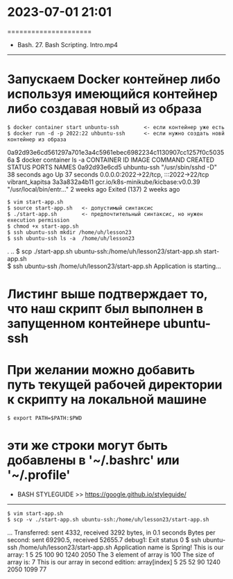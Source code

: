 # 2023-07-01    21:01
=====================


* Bash. 27. Bash Scripting. Intro.mp4
-------------------------------------
# Запускаем Docker контейнер либо используя имеющийся контейнер либо создавая новый из образа
    $ docker container start unbuntu-ssh        <- если контейнер уже есть
    $ docker run -d -p 2022:22 uhbuntu-ssh      <- если нужно создать новй контейнер из образа
0a92d93e6cd561297a701e3a4c5961ebec6982234c1130907cc1257f0c50356a
    $ docker container ls -a
CONTAINER ID   IMAGE                                 COMMAND                  CREATED          STATUS                     PORTS                                   NAMES
0a92d93e6cd5   uhbuntu-ssh                           "/usr/sbin/sshd -D"      38 seconds ago   Up 37 seconds              0.0.0.0:2022->22/tcp, :::2022->22/tcp   vibrant_kapitsa
3a3a832a4b11   gcr.io/k8s-minikube/kicbase:v0.0.39   "/usr/local/bin/entr…"   2 weeks ago      Exited (137) 2 weeks ago

    $ vim start-app.sh
    $ source start-app.sh   <- допустимый синтаксис
    $ ./start-app.sh        <- предпочтительный синтаксис, но нужен execution permission
    $ chmod +x start-app.sh
    $ ssh ubuntu-ssh mkdir /home/uh/lesson23
    $ ssh ubuntu-ssh ls -a  /home/uh/lesson23
.
..
    $ scp ./start-app.sh ubuntu-ssh:/home/uh/lesson23/start-app.sh
start-app.sh                                       
    $ ssh ubuntu-ssh /home/uh/lesson23/start-app.sh
Application is starting...
# Листинг выше подтверждает то, что наш скрипт был выполнен в запущенном контейнере ubuntu-ssh 
# При желании можно добавить путь текущей рабочей директории к скрипту на локальной машине
    $ export PATH=$PATH:$PWD
# эти же строки могут быть добавлены в '~/.bashrc' или '~/.profile'

* BASH STYLEGUIDE   >>      https://google.github.io/styleguide/
-----------------------------------------------------------------
    $ vim start-app.sh
    $ scp -v ./start-app.sh ubuntu-ssh:/home/uh/lesson23/start-app.sh
...
Transferred: sent 4332, received 3292 bytes, in 0.1 seconds
Bytes per second: sent 69290.5, received 52655.7
debug1: Exit status 0
    $ ssh ubuntu-ssh /home/uh/lesson23/start-app.sh
Application name is Spring!
This is our array: 1 5 25 100 90 1240 2050
The 3 element of array is 100
The size of array is: 7
This is our array in second edition: array[index] 5 25 52 90 1240 2050 1099 77

